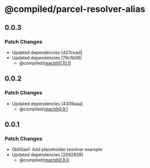 # @compiled/parcel-resolver-alias

## 0.0.3

### Patch Changes

- Updated dependencies [427cead]
- Updated dependencies [79cfb08]
  - @compiled/react@0.10.0

## 0.0.2

### Patch Changes

- Updated dependencies [4309aaa]
  - @compiled/react@0.9.1

## 0.0.1

### Patch Changes

- 0b60ae1: Add placeholder resolver example
- Updated dependencies [2092839]
  - @compiled/react@0.9.0

